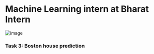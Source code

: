 # Machine Learning intern at Bharat Intern

![image](https://github.com/Vishalece/Iris-Flower-Classification/assets/90272634/04923477-7932-4e21-bd50-7c96661f1d80)

### Task 3: Boston house prediction

